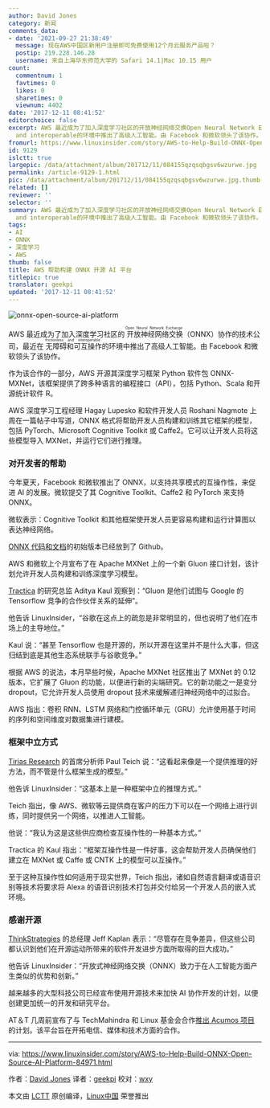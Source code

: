 ```yaml
---
author: David Jones
category: 新闻
comments_data:
- date: '2021-09-27 21:38:49'
  message: 现在AWS中国区新用户注册即可免费使用12个月云服务产品啦？
  postip: 219.228.146.28
  username: 来自上海华东师范大学的 Safari 14.1|Mac 10.15 用户
count:
  commentnum: 1
  favtimes: 0
  likes: 0
  sharetimes: 0
  viewnum: 4402
date: '2017-12-11 08:41:52'
editorchoice: false
excerpt: AWS 最近成为了加入深度学习社区的开放神经网络交换Open Neural Network Exchange（ONNX）协作的技术公司，最近在无障碍和可互操作frictionless
  and interoperable的环境中推出了高级人工智能。由 Facebook 和微软领头了该协作。
fromurl: https://www.linuxinsider.com/story/AWS-to-Help-Build-ONNX-Open-Source-AI-Platform-84971.html
id: 9129
islctt: true
largepic: /data/attachment/album/201712/11/084155qzqsqbgsv6wzurwe.jpg
permalink: /article-9129-1.html
pic: /data/attachment/album/201712/11/084155qzqsqbgsv6wzurwe.jpg.thumb.jpg
related: []
reviewer: ''
selector: ''
summary: AWS 最近成为了加入深度学习社区的开放神经网络交换Open Neural Network Exchange（ONNX）协作的技术公司，最近在无障碍和可互操作frictionless
  and interoperable的环境中推出了高级人工智能。由 Facebook 和微软领头了该协作。
tags:
- AI
- ONNX
- 深度学习
- AWS
thumb: false
title: AWS 帮助构建 ONNX 开源 AI 平台
titlepic: true
translator: geekpi
updated: '2017-12-11 08:41:52'
---
```


![onnx-open-source-ai-platform](/data/attachment/album/201712/11/084155qzqsqbgsv6wzurwe.jpg)


AWS 最近成为了加入深度学习社区的<ruby> 开放神经网络交换 <rt>  Open Neural Network Exchange </rt></ruby>（ONNX）协作的技术公司，最近在<ruby> 无障碍和可互操作 <rt>  frictionless and interoperable </rt></ruby>的环境中推出了高级人工智能。由 Facebook 和微软领头了该协作。


作为该合作的一部分，AWS 开源其深度学习框架 Python 软件包 ONNX-MXNet，该框架提供了跨多种语言的编程接口（API），包括 Python、Scala 和开源统计软件 R。


AWS 深度学习工程经理 Hagay Lupesko 和软件开发人员 Roshani Nagmote 上周在一篇帖子中写道，ONNX 格式将帮助开发人员构建和训练其它框架的模型，包括 PyTorch、Microsoft Cognitive Toolkit 或 Caffe2。它可以让开发人员将这些模型导入 MXNet，并运行它们进行推理。


### 对开发者的帮助


今年夏天，Facebook 和微软推出了 ONNX，以支持共享模式的互操作性，来促进 AI 的发展。微软提交了其 Cognitive Toolkit、Caffe2 和 PyTorch 来支持 ONNX。


微软表示：Cognitive Toolkit 和其他框架使开发人员更容易构建和运行计算图以表达神经网络。


[ONNX 代码和文档](https://github.com/onnx/onnx)的初始版本已经放到了 Github。


AWS 和微软上个月宣布了在 Apache MXNet 上的一个新 Gluon 接口计划，该计划允许开发人员构建和训练深度学习模型。


[Tractica](https://www.tractica.com/) 的研究总监 Aditya Kaul 观察到：“Gluon 是他们试图与 Google 的 Tensorflow 竞争的合作伙伴关系的延伸”。


他告诉 LinuxInsider，“谷歌在这点上的疏忽是非常明显的，但也说明了他们在市场上的主导地位。”


Kaul 说：“甚至 Tensorflow 也是开源的，所以开源在这里并不是什么大事，但这归结到底是其他生态系统联手与谷歌竞争。”


根据 AWS 的说法，本月早些时候，Apache MXNet 社区推出了 MXNet 的 0.12 版本，它扩展了 Gluon 的功能，以便进行新的尖端研究。它的新功能之一是变分 dropout，它允许开发人员使用 dropout 技术来缓解递归神经网络中的过拟合。


AWS 指出：卷积 RNN、LSTM 网络和门控循环单元（GRU）允许使用基于时间的序列和空间维度对数据集进行建模。


### 框架中立方式


[Tirias Research](http://www.tiriasresearch.com/) 的首席分析师 Paul Teich 说：“这看起来像是一个提供推理的好方法，而不管是什么框架生成的模型。”


他告诉 LinuxInsider：“这基本上是一种框架中立的推理方式。”


Teich 指出，像 AWS、微软等云提供商在客户的压力下可以在一个网络上进行训练，同时提供另一个网络，以推进人工智能。


他说：“我认为这是这些供应商检查互操作性的一种基本方式。”


Tractica 的 Kaul 指出：“框架互操作性是一件好事，这会帮助开发人员确保他们建立在 MXNet 或 Caffe 或 CNTK 上的模型可以互操作。”


至于这种互操作性如何适用于现实世界，Teich 指出，诸如自然语言翻译或语音识别等技术将要求将 Alexa 的语音识别技术打包并交付给另一个开发人员的嵌入式环境。


### 感谢开源


[ThinkStrategies](http://www.thinkstrategies.com/) 的总经理 Jeff Kaplan 表示：“尽管存在竞争差异，但这些公司都认识到他们在开源运动所带来的软件开发进步方面所取得的巨大成功。”


他告诉 LinuxInsider：“开放式神经网络交换（ONNX）致力于在人工智能方面产生类似的优势和创新。”


越来越多的大型科技公司已经宣布使用开源技术来加快 AI 协作开发的计划，以便创建更加统一的开发和研究平台。


AT＆T 几周前宣布了与 TechMahindra 和 Linux 基金会合作[推出 Acumos 项目](https://www.linuxinsider.com/story/84926.html)的计划。该平台旨在开拓电信、媒体和技术方面的合作。




---


via: <https://www.linuxinsider.com/story/AWS-to-Help-Build-ONNX-Open-Source-AI-Platform-84971.html>


作者：[David Jones](https://www.linuxinsider.com/story/AWS-to-Help-Build-ONNX-Open-Source-AI-Platform-84971.html#searchbyline) 译者：[geekpi](https://github.com/geekpi) 校对：[wxy](https://github.com/wxy)


本文由 [LCTT](https://github.com/LCTT/TranslateProject) 原创编译，[Linux中国](https://linux.cn/) 荣誉推出